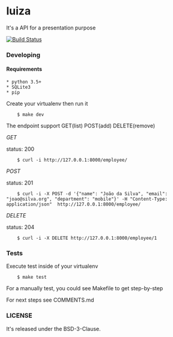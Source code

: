# luiza
It's a API for a presentation purpose

[![Build Status](https://travis-ci.org/jesuejunior/luiza.svg?branch=develop)](https://travis-ci.org/jesuejunior/luiza)

### Developing

#### Requirements
    
    * python 3.5+
    * SQLite3
    * pip


Create your virtualenv then run it

```shell
    $ make dev
```

The endpoint support GET(list) POST(add) DELETE(remove)

*GET*

status: 200

```shell
    $ curl -i http://127.0.0.1:8000/employee/
```

*POST*

status: 201

```shell
    $ curl -i -X POST -d '{"name": "João da Silva", "email": "joao@silva.org", "department": "mobile"}' -H "Content-Type: application/json"  http://127.0.0.1:8000/employee/
```

*DELETE*

status: 204

```shell
    $ curl -i -X DELETE http://127.0.0.1:8000/employee/1
```


### Tests

Execute test inside of your virtualenv

```shell
    $ make test
```

For a manually test, you could see Makefile to get step-by-step


For next steps see COMMENTS.md

### LICENSE

It's released under the BSD-3-Clause.

